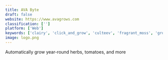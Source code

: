 ```yaml
---
title: AVA Byte
draft: false 
website: https://www.avagrows.com
classification: ['']
platform: ['Web']
keywords: ['clairy', 'click_and_grow', 'culteev', 'fragrant_moss', 'grow_duo', 'grobo_smart_grow_box', 'leaf', 'nature_box', 'orbella_fragrant_moss', 'plantui', 'the_baking_supply_co.', 'yii_framework']
image: logo.png
---
```

Automatically grow year-round herbs, tomatoes, and more